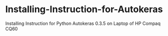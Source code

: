 # Installing-Instruction-for-Autokeras
Installing Instruction for Python Autokeras 0.3.5 on Laptop of HP Compaq CQ60
